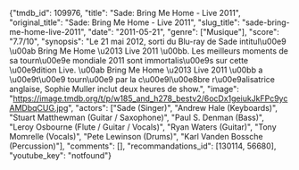 {"tmdb_id": 109976, "title": "Sade: Bring Me Home - Live 2011", "original_title": "Sade: Bring Me Home - Live 2011", "slug_title": "sade-bring-me-home-live-2011", "date": "2011-05-21", "genre": ["Musique"], "score": "7.7/10", "synopsis": "Le 21 mai 2012, sorti du Blu-ray de Sade intitul\u00e9 \u00ab Bring Me Home \u2013 Live 2011 \u00bb. Les meilleurs moments de sa tourn\u00e9e mondiale 2011 sont immortalis\u00e9s sur cette \u00e9dition Live.  \u00ab Bring Me Home \u2013 Live 2011 \u00bb a \u00e9t\u00e9 tourn\u00e9 par la c\u00e9l\u00e8bre r\u00e9alisatrice anglaise, Sophie Muller inclut deux heures de show.", "image": "https://image.tmdb.org/t/p/w185_and_h278_bestv2/6ocDx1geiukJkFPc9ycAMDbqCUG.jpg", "actors": ["Sade (Singer)", "Andrew Hale (Keyboards)", "Stuart Matthewman (Guitar / Saxophone)", "Paul S. Denman (Bass)", "Leroy Osbourne (Flute / Guitar / Vocals)", "Ryan Waters (Guitar)", "Tony Momrelle (Vocals)", "Pete Lewinson (Drums)", "Karl Vanden Bossche (Percussion)"], "comments": [], "recommandations_id": [130114, 56680], "youtube_key": "notfound"}